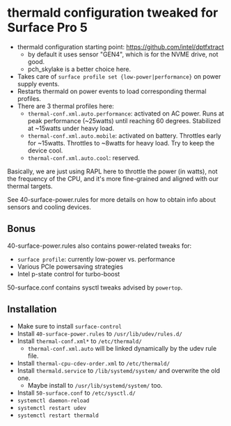 # thermald configuration tweaked for Surface Pro 5

- thermald configuration starting point: https://github.com/intel/dptfxtract
    - by default it uses sensor "GEN4", which is for the NVME drive, not good.
    - pch_skylake is a better choice here.
- Takes care of `surface profile set {low-power|performance}` on power supply events.
- Restarts thermald on power events to load corresponding thermal profiles.
- There are 3 thermal profiles here:
    - `thermal-conf.xml.auto.performance`: activated on AC power. 
      Runs at peak performance (~25watts) until reaching 60 degrees.
      Stabilized at ~15watts under heavy load. 
    - `thermal-conf.xml.auto.mobile`: activated on battery.
      Throttles early for ~15watts.
      Throttles to ~8watts for heavy load.
      Try to keep the device cool.
    - `thermal-conf.xml.auto.cool`: reserved.

Basically, we are just using RAPL here to throttle the power (in watts), not
the frequency of the CPU, and it's more fine-grained and aligned with our
thermal targets.

See 40-surface-power.rules for more details on how to obtain info about sensors
and cooling devices.

## Bonus

40-surface-power.rules also contains power-related tweaks for:
- `surface profile`: currently low-power vs. performance
- Various PCIe powersaving strategies
- Intel p-state control for turbo-boost

50-surface.conf contains sysctl tweaks advised by `powertop`.

## Installation

- Make sure to install `surface-control`
- Install `40-surface-power.rules` to `/usr/lib/udev/rules.d/`
- Install `thermal-conf.xml*` to `/etc/thermald/`
    - `thermal-conf.xml.auto` will be linked dynamically by the udev rule file.
- Install `thermal-cpu-cdev-order.xml` to `/etc/thermald/`
- Install `thermald.service` to `/lib/systemd/system/` and overwrite the old one.
    - Maybe install to `/usr/lib/systemd/system/` too.
- Install `50-surface.conf` to `/etc/sysctl.d/`
- `systemctl daemon-reload`
- `systemctl restart udev`
- `systemctl restart thermald`

